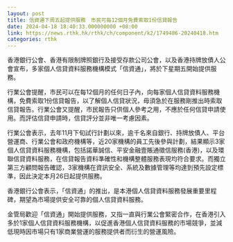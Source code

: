 ```yaml
---
layout: post
title: 信資通下周五起提供服務　市民可每12個月免費索取1份信貸報告
date: 2024-04-18 18:40:33.000000000 +08:00
link: https://news.rthk.hk/rthk/ch/component/k2/1749486-20240418.htm
categories: rthk
---
```


香港銀行公會、香港有限制牌照銀行及接受存款公司公會，以及香港持牌放債人公會宣布，多家個人信貸資料服務機構模式「信資通」，將於下星期五開始提供服務。

行業公會提醒，市民可以在每12個月的任何日子內，向每家個人信貸資料服務機構，免費索取1份信貸報告，以了解個人信貸狀況，毋須急於在服務剛推出時索取信貸報告。行業公會又提醒，市民報告只供個人參考之用，不應於任何信貸申請使用。而評估信貸申請時，信貸評分並非唯一考慮因素。

行業公會表示，去年11月下旬試行計劃以來，逾千名來自銀行、持牌放債人、平台營運商、行業公會和政府機構等，近20家機構的員工先後參與計劃，結果顯示3家個人信貸資料服務機構，包括諾華誠信、平安金融壹賬通徵信服務(香港)，以及環聯信貸資料服務，在信貸報告資料準確性和機構整體服務表現均符合要求。而獨立第三方顧問報告確認，3家機構在資訊安全、系統及數據管理等均達到預先設定標準，因此決定本月26日起提供服務。

香港銀行公會表示，「信資通」的推出，是本港個人信貸資料服務發展重要里程碑，期望為市場提供安全可靠的個人信貸資料服務。

金管局歡迎「信資通」開始提供服務，又指一直與行業公會緊密合作，在香港引入多於1家個人信貸資料服務機構，以促進香港個人信貸資料服務的市場競爭，並減低現時因市場只有1家商業營運的服務提供者而衍生的營運風險。
